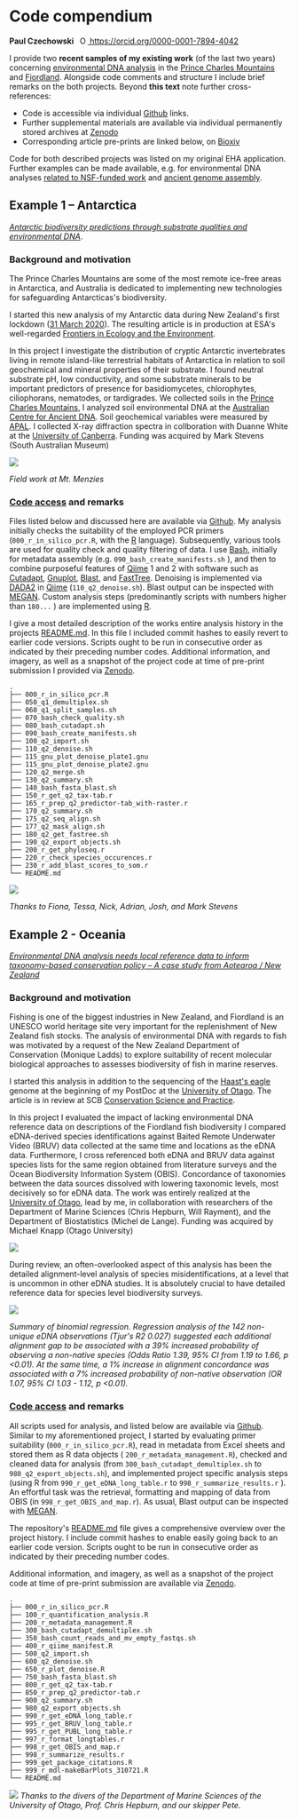 # Code compendium

**Paul Czechowski** <a
    id="cy-effective-orcid-url"
    class="underline"
     href="https://orcid.org/0000-0001-7894-4042"
     target="orcid.widget"
     rel="me noopener noreferrer"
     style="vertical-align: top">
     <img
        src="https://orcid.org/sites/default/files/images/orcid_16x16.png"
        style="width: 1em; margin-inline-start: 0.5em"
        alt="ORCID iD icon"/>
      https://orcid.org/0000-0001-7894-4042
    </a>

I provide two **recent samples of my existing work** (of the last two years) concerning [environmental DNA analysis](https://en.wikipedia.org/wiki/Environmental_DNA) in the [Prince Charles Mountains](https://en.wikipedia.org/wiki/Prince_Charles_Mountains) and [Fiordland](https://en.wikipedia.org/wiki/Fiordland). Alongside code comments and structure I include brief remarks on the both projects. Beyond **this text** note further cross-references:

* Code is accessible via individual [Github](https://github.com/macrobiotus) links.
* Further supplemental materials are available via individual permanently stored archives at [Zenodo](https://zenodo.org/)
* Corresponding article pre-prints are linked below, on [Bioxiv](https://www.biorxiv.org/search/author1%3APaul%2BCzechowski%20jcode%3Abiorxiv%20numresults%3A10%20sort%3Arelevance-rank%20format_result%3Astandard)

Code for both described projects was listed on my original EHA application. Further examples can be made available, e.g. for environmental DNA analyses [related to NSF-funded work](https://www.nsf.gov/awardsearch/showAward?AWD_ID=1748389&HistoricalAwards=false) and [ancient genome assembly](https://en.wikipedia.org/wiki/Ancient_DNA). 

## Example 1 – Antarctica

[_Antarctic biodiversity predictions through substrate qualities and environmental DNA_](https://www.biorxiv.org/content/10.1101/2021.08.18.456862v1).

### Background and motivation

The Prince Charles Mountains are some of the most remote ice-free areas in Antarctica, and Australia is dedicated to implementing new technologies for safeguarding Antarcticas's biodiversity. 

I started this new analysis of my Antarctic data during  New Zealand's first lockdown ([31 March 2020](https://covid19.govt.nz/about-our-covid-19-response/history-of-the-covid-19-alert-system/)). The resulting article is in production at   ESA's well-regarded [Frontiers in Ecology and the Environment](https://www.esa.org/frontiers-in-ecology-and-the-environment/).

In this project I investigate the distribution of cryptic Antarctic invertebrates living in remote island-like terrestrial habitats of Antarctica in relation to soil geochemical and mineral properties of their substrate. I found neutral substrate pH, low conductivity, and some substrate minerals to be important predictors of presence for basidiomycetes, chlorophytes, ciliophorans, nematodes, or tardigrades. We collected soils in the [Prince Charles Mountains](https://en.wikipedia.org/wiki/Prince_Charles_Mountains), I analyzed soil environmental DNA at the [Australian Centre for Ancient DNA](https://www.adelaide.edu.au/acad/). Soil geochemical variables were measured by [APAL](https://www.apal.com.au/). I collected X-ray diffraction spectra in collboration with Duanne White at the [University of Canberra](https://www.canberra.edu.au/). Funding was acquired by Mark Stevens (South Australian Museum)

![](mount_menzies.jpg)

_Field work at Mt. Menzies_

### [Code access](https://github.com/macrobiotus/pcm-eukaryotes-) and remarks

Files listed below and discussed here are available via [Github](https://github.com/macrobiotus/pcm-eukaryotes-). My analysis initially checks the suitability of the employed PCR primers (```000_r_in_silico_pcr.R```, with the [R](https://www.r-project.org/) language). Subsequently, various tools are used for quality check and quality filtering of data. I use [Bash](https://www.gnu.org/software/bash/), initially for metadata assembly (e.g. ```090_bash_create_manifests.sh``` ), and then to combine purposeful features of  [Qiime](https://qiime2.org/) 1 and 2 with software such as [Cutadapt](https://cutadapt.readthedocs.io/en/stable/), [Gnuplot](http://www.gnuplot.info/), [Blast](https://blast.ncbi.nlm.nih.gov/Blast.cgi), and [FastTree](http://www.microbesonline.org/fasttree/).  Denoising is implemented via [DADA2](https://benjjneb.github.io/dada2/tutorial.html) in  [Qiime](https://qiime2.org/) (```110_q2_denoise.sh```). Blast output can be inspected with [MEGAN](https://uni-tuebingen.de/fakultaeten/mathematisch-naturwissenschaftliche-fakultaet/fachbereiche/informatik/lehrstuehle/algorithms-in-bioinformatics/software/megan6/). Custom analysis steps (predominantly scripts with numbers higher than ```180...``` ) are implemented using [R](https://www.r-project.org/). 

I give a most detailed description of the works entire analysis history in the projects [README.md](https://github.com/macrobiotus/pcm-eukaryotes-/blob/master/README.md). In this file I included commit hashes to easily revert to  earlier code versions. Scripts ought to be run in consecutive order as indicated by their preceding number codes. Additional information, and imagery, as well as a snapshot of the project code at time of pre-print submission I provided via [Zenodo](https://doi.org/10.5281/zenodo.4579840).

```
.
├── 000_r_in_silico_pcr.R
├── 050_q1_demultiplex.sh
├── 060_q1_split_samples.sh
├── 070_bash_check_quality.sh
├── 080_bash_cutadapt.sh
├── 090_bash_create_manifests.sh
├── 100_q2_import.sh
├── 110_q2_denoise.sh
├── 115_gnu_plot_denoise_plate1.gnu
├── 115_gnu_plot_denoise_plate2.gnu
├── 120_q2_merge.sh
├── 130_q2_summary.sh
├── 140_bash_fasta_blast.sh
├── 150_r_get_q2_tax-tab.r
├── 165_r_prep_q2_predictor-tab_with-raster.r
├── 170_q2_summary.sh
├── 175_q2_seq_align.sh
├── 177_q2_mask_align.sh
├── 180_q2_get_fastree.sh
├── 190_q2_export_objects.sh
├── 200_r_get_phyloseq.r
├── 220_r_check_species_occurences.r
├── 230_r_add_blast_scores_to_som.r
└── README.md
```

![](menzies_team.jpeg)

_Thanks to Fiona, Tessa, Nick, Adrian, Josh, and Mark Stevens_ 

## Example 2 - Oceania

[_Environmental DNA analysis needs local reference data to inform taxonomy-based conservation policy – A case study from Aotearoa / New Zealand_](https://www.biorxiv.org/content/10.1101/2021.10.22.465527v1)

### Background and motivation

Fishing is one of the biggest industries in New Zealand, and Fiordland is an UNESCO world heritage site very important for the replenishment of New Zealand fish stocks. The analysis of environmental DNA with regards to fish was motivated by a request of the New Zealand Department of Conservation (Monique Ladds) to explore suitability of recent molecular biological approaches to assesses biodiversity of fish in marine reserves.

I started this analysis in addition to the sequencing of the [Haast's eagle](https://en.wikipedia.org/wiki/Haast%27s_eagle) genome  at the beginning of my PostDoc at the [University of Otago](https://www.otago.ac.nz/). The article is in review at SCB [Conservation Science and Practice](https://conbio.onlinelibrary.wiley.com/journal/25784854?tabActivePane=undefined).

In this project I evaluated the impact of lacking environmental DNA reference data on descriptions of the Fiordland fish biodiversity I compared eDNA-derived species identifications against Baited Remote Underwater Video (BRUV) data collected at the same time and locations as the eDNA data. Furthermore, I cross referenced both eDNA and BRUV data against species lists for the same region obtained from literature surveys and the Ocean Biodiversity Information System (OBIS).  Concordance of taxonomies between the data sources dissolved with lowering taxonomic levels, most decisively so for eDNA data. The work was entirely realized at the [University of Otago](https://www.otago.ac.nz/), lead by me, in collaboration with researchers of the Department of Marine Sciences (Chris Hepburn, Will Rayment), and the Department of Biostatistics (Michel de Lange). Funding was acquired by Michael Knapp (Otago University)

![](rubber_boat_2.jpg)

During review, an often-overlooked aspect of this analysis has been the detailed alignment-level analysis of species misidentifications, at a level that is uncommon in other eDNA studies. It is absolutely crucial to have detailed reference data for species level biodiversity surveys. 

![](regression_summary.png)

_Summary of binomial regression. Regression analysis of the 142 non-unique eDNA observations (Tjur's R2 0.027) suggested each additional alignment gap to be associated with a 39% increased probability of observing a non-native species (Odds Ratio 1.39, 95% CI from 1.19 to 1.66, p <0.01). At the same time, a 1% increase in alignment concordance was associated with a 7% increased probability of non-native observation (OR 1.07, 95% CI 1.03 - 1.12, p <0.01)._

### [Code access](https://github.com/macrobiotus/Fiordland-eDNA) and remarks

All scripts used for analysis, and listed below  are available via [Github](https://github.com/macrobiotus/Fiordland-eDNA). Similar to my aforementioned project, I started by evaluating primer suitability (```000_r_in_silico_pcr.R```), read in metadata from Excel sheets and stored them as R data objects ( ```200_r_metadata_management.R```), checked and cleaned data for analysis (from ```300_bash_cutadapt_demultiplex.sh``` to ```980_q2_export_objects.sh```), and implemented project specific analysis steps  (using R from ```990_r_get_eDNA_long_table.r``` to ```998_r_summarize_results.r``` ). An effortful task was the retrieval, formatting and mapping of data from OBIS (in ```998_r_get_OBIS_and_map.r```). As usual, Blast output can be inspected with [MEGAN](https://uni-tuebingen.de/fakultaeten/mathematisch-naturwissenschaftliche-fakultaet/fachbereiche/informatik/lehrstuehle/algorithms-in-bioinformatics/software/megan6/).

The repository's [README.md](https://github.com/macrobiotus/Fiordland-eDNA#readme) file gives a comprehensive overview over the project history. I include commit hashes to enable easily going back to an earlier code version. Scripts ought to be run in consecutive order as indicated by their preceding number codes.

Additional information, and imagery, as well as a snapshot of the project code at time of pre-print submission are available via [Zenodo](https://doi.org/10.5281/zenodo.4638297).

```
.
├── 000_r_in_silico_pcr.R
├── 100_r_quantification_analysis.R
├── 200_r_metadata_management.R
├── 300_bash_cutadapt_demultiplex.sh
├── 350_bash_count_reads_and_mv_empty_fastqs.sh
├── 400_r_qiime_manifest.R
├── 500_q2_import.sh
├── 600_q2_denoise.sh
├── 650_r_plot_denoise.R
├── 750_bash_fasta_blast.sh
├── 800_r_get_q2_tax-tab.r
├── 850_r_prep_q2_predictor-tab.r
├── 900_q2_summary.sh
├── 980_q2_export_objects.sh
├── 990_r_get_eDNA_long_table.r
├── 995_r_get_BRUV_long_table.r
├── 995_r_get_PUBL_long_table.r
├── 997_r_format_longtables.r
├── 998_r_get_OBIS_and_map.r
├── 998_r_summarize_results.r
├── 999_get_package_citations.R
├── 999_r_mdl-makeBarPlots_310721.R
└── README.md
```

![](fiordland_team.jpeg)
_Thanks to the divers of the Department of Marine Sciences of the University of Otago, Prof. Chris Hepburn, and our skipper Pete._
